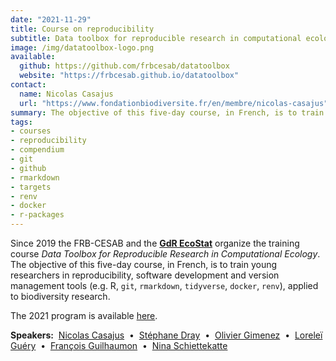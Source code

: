 ```yaml
---
date: "2021-11-29"
title: Course on reproducibility
subtitle: Data toolbox for reproducible research in computational ecology
image: /img/datatoolbox-logo.png
available:
  github: https://github.com/frbcesab/datatoolbox
  website: "https://frbcesab.github.io/datatoolbox"
contact:
  name: Nicolas Casajus
  url: "https://www.fondationbiodiversite.fr/en/membre/nicolas-casajus"
summary: The objective of this five-day course, in French, is to train young researchers in reproducibility, software development and version management tools (e.g. R, git, rmarkdown, tidyverse, docker, renv), applied to biodiversity research.
tags:
- courses
- reproducibility
- compendium
- git
- github
- rmarkdown
- targets
- renv
- docker
- r-packages
---
```


Since 2019 the FRB-CESAB and the [**GdR EcoStat**](https://sites.google.com/site/gdrecostat/) organize
the training course _Data Toolbox for Reproducible Research in Computational Ecology_. The objective of this five-day course, in French, is to train young researchers in reproducibility, software development and version management tools (e.g. R, `git`, `rmarkdown`, `tidyverse`, `docker`, `renv`), applied to biodiversity research.

The 2021 program is available [here](https://frbcesab.github.io/datatoolbox).


**Speakers:**&nbsp;
[Nicolas Casajus](https://www.fondationbiodiversite.fr/en/membre/nicolas-casajus/) &nbsp;&bull;&nbsp;
[Stéphane Dray](https://lbbe.univ-lyon1.fr/-Dray-Stephane-.html) &nbsp;&bull;&nbsp;
[Olivier Gimenez](https://oliviergimenez.github.io/) &nbsp;&bull;&nbsp;
[Loreleï Guéry](https://www.researchgate.net/profile/Lorelei-Guery) &nbsp;&bull;&nbsp;
[François Guilhaumon](https://fguilhaumon.gitlab.io/) &nbsp;&bull;&nbsp;
[Nina Schiettekatte](http://www.criobe.pf/pro/personnel/doctorants/nina-schiettekatte/)
